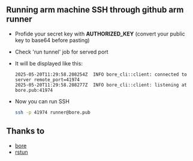 ## Running arm machine SSH through github arm runner
- Profide your secret key with **AUTHORIZED_KEY** (convert your public key to base64 before pasting)
- Check 'run tunnel' job for served port
- It will be displayed like this:

    ```console
    2025-05-20T11:29:58.208254Z  INFO bore_cli::client: connected to server remote_port=41974
    2025-05-20T11:29:58.208277Z  INFO bore_cli::client: listening at bore.pub:41974
    ```

- Now you can run SSH

    ```bash
    ssh -p 41974 runner@bore.pub
    ```
## Thanks to
- [bore](https://github.com/ekzhang/bore)
- [rstun](https://github.com/neevek/rstun)
